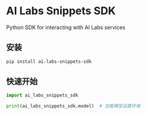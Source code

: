 # AI Labs Snippets SDK

Python SDK for interacting with AI Labs services

## 安装

```bash
pip install ai-labs-snippets-sdk
```

## 快速开始

```python
import ai_labs_snippets_sdk

print(ai_labs_snippets_sdk.model)  # 加载模型设置环境
```
